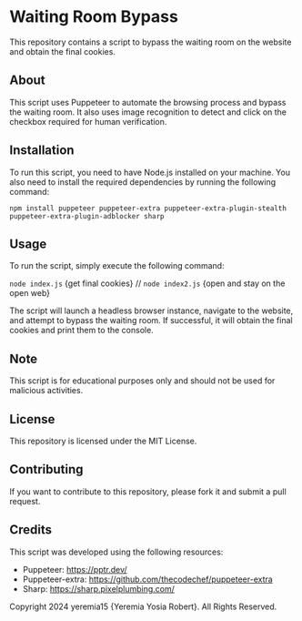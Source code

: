 # Waiting Room Bypass


This repository contains a script to bypass the waiting room on the website and obtain the final cookies.

## About
This script uses Puppeteer to automate the browsing process and bypass the waiting room. It also uses image recognition to detect and click on the checkbox required for human verification.

## Installation
To run this script, you need to have Node.js installed on your machine. You also need to install the required dependencies by running the following command:

```npm install puppeteer puppeteer-extra puppeteer-extra-plugin-stealth puppeteer-extra-plugin-adblocker sharp```

## Usage
To run the script, simply execute the following command:

```node index.js``` {get final cookies} // 
```node index2.js``` {open and stay on the open web}

The script will launch a headless browser instance, navigate to the website, and attempt to bypass the waiting room. If successful, it will obtain the final cookies and print them to the console.

## Note
This script is for educational purposes only and should not be used for malicious activities.

## License
This repository is licensed under the MIT License.

## Contributing
If you want to contribute to this repository, please fork it and submit a pull request.

## Credits
This script was developed using the following resources:

* Puppeteer: https://pptr.dev/
* Puppeteer-extra: https://github.com/thecodechef/puppeteer-extra
* Sharp: https://sharp.pixelplumbing.com/

Copyright 2024 yeremia15 {Yeremia Yosia Robert}. All Rights Reserved.
